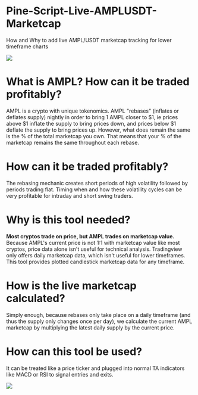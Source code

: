 # Pine-Script-Live-AMPLUSDT-Marketcap
How and Why to add live AMPL/USDT marketcap tracking for lower timeframe charts

<img src="https://s3.tradingview.com/snapshots/s/SiEG1IL0.png">

# What is AMPL?  How can it be traded profitably?
AMPL is a crypto with unique tokenomics. AMPL "rebases" (inflates or deflates supply) nightly in order to bring 1 AMPL closer to $1, ie prices above $1 inflate the supply to bring prices down, and prices below $1 deflate the supply to bring prices up. However, what does remain the same is the % of the total marketcap you own. That means that your % of the marketcap remains the same throughout each rebase.  

# How can it be traded profitably?
The rebasing mechanic creates short periods of high volatility followed by periods trading flat.  Timing when and how these volatility cycles can be very profitable for intraday and short swing traders.

# Why is this tool needed?
<b>Most cryptos trade on price, but AMPL trades on marketcap value.</b> Because AMPL's current price is not 1:1 with marketcap value like most cryptos, price data alone isn't useful for technical analysis. Tradingview only offers daily marketcap data, which isn't useful for lower timeframes.  This tool provides plotted candlestick marketcap data for any timeframe.

# How is the live marketcap calculated?
Simply enough, because rebases only take place on a daily timeframe (and thus the supply only changes once per day), we calculate the current AMPL marketcap by multiplying the latest daily supply by the current price.

# How can this tool be used?
It can be treated like a price ticker and plugged into normal TA indicators like MACD or RSI to signal entries and exits.

<img src="https://www.tradingview.com/x/iHQodVPV/">
